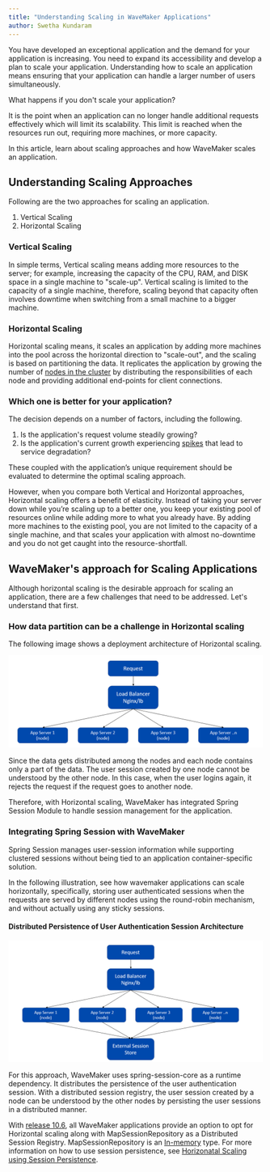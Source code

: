 ```yaml
---
title: "Understanding Scaling in WaveMaker Applications"
author: Swetha Kundaram
---
```


You have developed an exceptional application and the demand for your application is increasing. You need to expand its accessibility and develop a plan to scale your application. Understanding how to scale an application means ensuring that your application can handle a larger number of users simultaneously.

What happens if you don't scale your application?

It is the point when an application can no longer handle additional requests effectively which will limit its scalability. This limit is reached when the resources run out, requiring more machines, or more capacity.

In this article, learn about scaling approaches and how WaveMaker scales an application.

<!-- truncate -->

## Understanding Scaling Approaches

Following are the two approaches for scaling an application.

1. Vertical Scaling
2. Horizontal Scaling


### Vertical Scaling

In simple terms, Vertical scaling means adding more resources to the server; for example, increasing the capacity of the CPU, RAM, and DISK space in a single machine to "scale-up". Vertical scaling is limited to the capacity of a single machine, therefore, scaling beyond that capacity often involves downtime when switching from a small machine to a bigger machine.

### Horizontal Scaling

Horizontal scaling means, it scales an application by adding more machines into the pool across the horizontal direction to "scale-out", and the scaling is based on partitioning the data. It replicates the application by growing the number of [nodes in the cluster](https://www.onixnet.com/insights/kubernetes-101-what-are-nodes-and-clusters#:~:text=Every%20cluster%20has%20one%20master,to%20be%20a%20single%20system.) by distributing the responsibilities of each node and providing additional end-points for client connections. 

### Which one is better for your application?

The decision depends on a number of factors, including the following.

1. Is the application's request volume steadily growing?
2. Is the application's current growth experiencing [spikes](https://www.guru99.com/spike-testing.html) that lead to service degradation?

These coupled with the application’s unique requirement should be evaluated to determine the optimal scaling approach.

However, when you compare both Vertical and Horizontal approaches, Horizontal scaling offers a benefit of elasticity. Instead of taking your server down while you’re scaling up to a better one, you keep your existing pool of resources online while adding more to what you already have. By adding more machines to the existing pool, you are not limited to the capacity of a single machine, and that scales your application with almost no-downtime and you do not get caught into the resource-shortfall.

## WaveMaker's approach for Scaling Applications

Although horizontal scaling is the desirable approach for scaling an application, there are a few challenges that need to be addressed. Let's understand that first.

### How data partition can be a challenge in Horizontal scaling

The following image shows a deployment architecture of Horizontal scaling.

![Horizontal Scaling Deployment Architecture](/learn/assets/horizontal-scaling.png)

Since the data gets distributed among the nodes and each node contains only a part of the data. The user session created by one node cannot be understood by the other node. In this case, when the user logins again, it rejects the request if the request goes to another node.

Therefore, with Horizontal scaling, WaveMaker has integrated Spring Session Module to handle session management for the application.

### Integrating Spring Session with WaveMaker

Spring Session manages user-session information while supporting clustered sessions without being tied to an application container-specific solution.

In the following illustration, see how wavemaker applications can scale horizontally, specifically, storing user authenticated sessions when the requests are served by different nodes using the round-robin mechanism, and without actually using any sticky sessions.

#### Distributed Persistence of User Authentication Session Architecture

![Distributed Persistence of User Authentication Session](/learn/assets/session-persistence.png)

For this approach, WaveMaker uses spring-session-core as a runtime dependency. It distributes the persistence of the user authentication session. With a distributed session registry, the user session created by a node can be understood by the other nodes by persisting the user sessions in a distributed manner.


With [release 10.6](/learn/wavemaker-release-notes/v10-6-0), all WaveMaker applications provide an option to opt for Horizontal scaling along with MapSessionRepository as a Distributed Session Registry. MapSessionRepository is an [In-memory](/learn/app-development/app-security/session-persistence#in-memory) type. For more information on how to use session persistence, see [Horizonatal Scaling using Session Persistence](/learn/app-development/app-security/session-persistence#in-memory).

